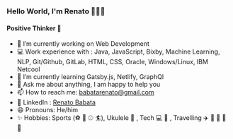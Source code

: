 ### Hello World, I'm Renato 👋👨‍💻 
#### Positive Thinker :star2:

- 🔭 I’m currently working on Web Development
- :computer: Work experience with : Java, JavaScript, Bixby, Machine Learning, NLP, Git/Github, GitLab, HTML, CSS, Oracle, Windows/Linux, IBM Netcool
- :blue_book: I’m currently learning Gatsby.js, Netlify, GraphQl 
- 💬 Ask me about anything, I am happy to help you
- 📫 How to reach me: babatarenato@gmail.com
- :briefcase: LinkedIn : [Renato Babata](https://www.linkedin.com/in/renato-babata/)
- 😄 Pronouns: He/him
- :sparkles: Hobbies: Sports (:soccer: :basketball: :baseball: :surfer:), Ukulele :musical_score: , Tech :computer: :iphone: , Travelling :airplane: :tram: :car: :bus: :ship:
